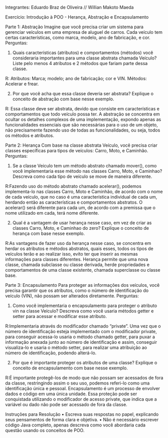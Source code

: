 Integrantes: Eduardo Braz de Oliveira // Willian Makoto Maeda

Exercício: Introdução à POO - Herança, Abstração e Encapsulamento

Parte 1: Abstração
Imagine que você precisa criar um sistema para gerenciar veículos em uma empresa de
aluguel de carros. Cada veículo tem certas características, como marca, modelo, ano de
fabricação, e cor.
Perguntas:
1. Quais características (atributos) e comportamentos (métodos) você consideraria
importantes para uma classe abstrata chamada Veículo? Liste pelo menos 4
atributos e 2 métodos que fariam parte dessa classe.

R: Atributos: Marca; modelo; ano de fabricação; cor e VIN.
Métodos: Acelerar e frear.

2. Por que você acha que essa classe deveria ser abstrata? Explique o conceito de
abstração com base nesse exemplo.

R: Essa classe deve ser abstrata, devido que consiste em características e comportamentos que todo veículo possa ter. A abstração se concentra em ocultar os detalhes complexos de uma implementação, expondo apenas as funcionalidades essenciais que são necessárias para o uso de um objeto, não precisamente fazendo uso de todas as funcionalidades, ou seja, todos os métodos e atributos.

Parte 2: Herança
Com base na classe abstrata Veículo, você precisa criar classes específicas para tipos de
veículos: Carro, Moto, e Caminhão.
Perguntas:
1. Se a classe Veiculo tem um método abstrato chamado mover(), como você
implementaria esse método nas classes Carro, Moto, e Caminhao? Descreva
como cada tipo de veículo se move de maneira diferente.

R:Fazendo uso do método abstrato chamado acelerar(), podemos implementa-lo nas classes Carro, Moto e Caminhão, de acordo com o nome de cada veículo, que no caso é uma característica individual de cada um, herdando então as características e comportamentos abstratos. O acelerar() será diferente para cada um, de acordo com a premissa que o nome utilizado em cada, terá nome diferente.

2. Qual é a vantagem de usar herança nesse caso, em vez de criar as classes Carro,
Moto, e Caminhao do zero? Explique o conceito de herança com base nesse
exemplo.

R:As vantagens de fazer uso da herança nesse caso, se concentra em herdar os atributos e métodos abstratos, quais esses, todos os tipos de veículos terão e ao realizar isso, evito ter que inserir as mesmas informações para classes diferentes. Herança permite que uma nova classe, chamada subclasse ou classe derivada, herde propriedades e comportamentos de uma classe existente, chamada superclasse ou classe base.

Parte 3: Encapsulamento
Para proteger as informações dos veículos, você precisa garantir que os atributos, como o
número de identificação do veículo (VIN), não possam ser alterados diretamente.
Perguntas:
1. Como você implementaria o encapsulamento para proteger o atributo vin na
classe Veículo? Descreva como você usaria métodos getter e setter para acessar e
modificar esse atributo.

R:Implementaria através do modificador chamado “private”. Uma vez que o número de identificação esteja implementado com o modificador private, para conseguir acessa-lo usaria o método chamado getter, para puxar a informação anexada junto ao número de identificação e assim, conseguir visualiza-lo e usaria o método setter, para realizar uma atribuição ao número de identificação, podendo alterá-lo.

2. Por que é importante proteger os atributos de uma classe? Explique o conceito de
encapsulamento com base nesse exemplo.

R:É importante protegê-los de modo que não possam ser acessados de fora da classe, restringindo assim o seu uso, podemos referi-lo como uma identificação única e pessoal. Encapsulamento é um processo de envolver dados e código em uma única unidade. Essa proteção pode ser conquistada utilizando o modificador de acesso private, que indica que a variável ou dado não pode ser acessado de fora da classe.

Instruções para Resolução
• Escreva suas respostas no papel, explicando seus pensamentos de forma clara e
objetiva.
• Não é necessário escrever código Java completo, apenas descreva como você
abordaria cada questão usando os conceitos de POO.
